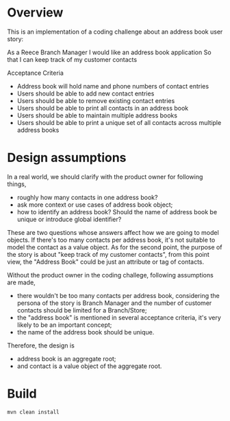 # Overview
This is an implementation of a coding challenge about an address book user story: 

As a Reece Branch Manager 
I would like an address book application
So that I can keep track of my customer contacts

Acceptance Criteria

* Address book will hold name and phone numbers of contact entries
* Users should be able to add new contact entries
* Users should be able to remove existing contact entries
* Users should be able to print all contacts in an address book
* Users should be able to maintain multiple address books
* Users should be able to print a unique set of all contacts across multiple address books

# Design assumptions
In a real world, we should clarify with the product owner for following things,
* roughly how many contacts in one address book?
* ask more context or use cases of address book object;
* how to identify an address book? Should the name of address book be unique or introduce global identifier?

These are two questions whose answers affect how we are going to model objects. If there's too many contacts per address book, it's not suitable to model the contact as a value object. As for the second point, the purpose of the story is about "keep track of my customer contacts", from this point view, the "Address Book" could be just an attribute or tag of contacts. 

Without the product owner in the coding challege, following assumptions are made,
* there wouldn't be too many contacts per address book, considering the persona of the story is Branch Manager and the number of customer contacts should be limited for a Branch/Store;
* the "address book" is mentioned in several acceptance criteria, it's very likely to be an important concept;
* the name of the address book should be unique.

Therefore, the design is

* address book is an aggregate root;
* and contact is a value object of the aggregate root.

# Build
```
mvn clean install
```
